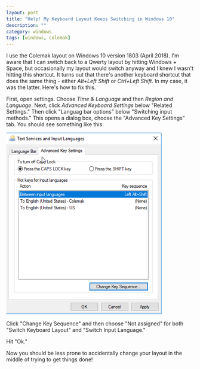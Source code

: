```yaml
---
layout: post
title: "Help! My Keyboard Layout Keeps Switching in Windows 10"
description: ""
category: windows
tags: [windows, colemak]
---
```

I use the Colemak layout on Windows 10 version 1803 (April 2018). I'm aware that I can switch back to a Qwerty
layout by hitting Windows + Space, but occasionally my layout would switch anyway
and I knew I wasn't hitting this shortcut. It turns out that there's another keyboard
shortcut that does the same thing - either _Alt+Left Shift_ or _Ctrl+Left Shift_. In
my case, it was the latter. Here's how to fix this.

First, open settings. Choose _Time & Language_ and then _Region and Language_.
Next, click _Advanced Keyboard Settings_ below "Related Settings." Then click
"Languag bar options" below "Switching input methods." This opens a dialog box,
choose the "Advanced Key Settings" tab. You should see something like
this:

![keyboard layout shortcuts](/img/2018-05-09-windows-layout.png)

Click "Change Key Sequence" and then choose "Not assigned" for both "Switch
Keyboard Layout" and "Switch Input Language."

Hit "Ok."

Now you should be less prone to accidentally change your layout in the middle
of trying to get things done!
